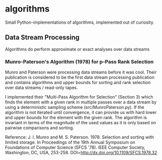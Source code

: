 # algorithms
Small Python-implementations of algorithms, implemented out of curiosity.

## Data Stream Processing
Algorithms do perform approximate or exact analyses over data streams

### Munro-Paterson's Algorithm (1978) for p-Pass Rank Selection 
Munro and Paterson were processing data streams before it was cool. Their publication is considered to be the first data stream processing publication and contains algorithms and upper bounds for sorting and rank selection over data streams / read-only tapes.

I implemented their "Multi-Pass Algorithm for Selection" (Section 3) which finds the element with a given rank in multiple passes over a data stream by using a deterministic sampling scheme (src/MunroPaterson.py). If the algorithm is not iterated until convergence, it can provide us with hard lower and upper bounds for the element with the given rank. The algorithm is invariant in terms of the magnitude of the used values as it is only based on pairwise comparisons and sorting. 

Reference:
J. I. Munro and M. S. Paterson. 1978. Selection and sorting with limited storage. In Proceedings of the 19th Annual Symposium on Foundations of Computer Science (SFCS '78). IEEE Computer Society, Washington, DC, USA, 253-258. DOI=http://dx.doi.org/10.1109/SFCS.1978.32
